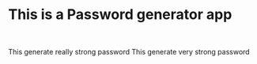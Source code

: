 # This is a Password generator app
<br>

This generate really strong password
This generate very strong password 

